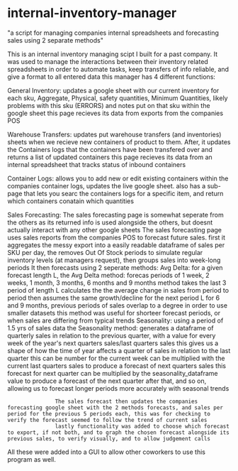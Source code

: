 # internal-inventory-manager
"a script for managing companies internal spreadsheets and forecasting sales using 2 separate methods"


This is an internal inventory managing scipt I built for a past company. It was used to manage the interactions between their inventory related spreadsheets in order to automate tasks, keep transfers of info reliable, and give a format to all entered data
this manager has 4 different functions:

General Inventory: updates a google sheet with our current inventory for each sku, Aggregate, Physical, safety quantities, Minimum Quantities, likely problems with this sku (ERRORS) and notes put on that sku within the google sheet
                   this page recieves its data from exports from the companies POS
                   
                   
                   
Warehouse Transfers: updates put warehouse transfers (and inventories) sheets when we recieve new containers of product to them. After, it updates the Containers logs that the containers have been transfered over and returns a list of updated containers
                     this page recieves its data from an internal spreadsheet that tracks status of inbound containers



Container Logs: allows you to add new or edit existing containers within the companies container logs, updates the live google sheet. 
                also has a sub-page that lets you searc the containers logs for a specific item, and return which containers conatain which quantities
                
                
                
Sales Forecasting: The sales forecasting page is somewhat seperate from the others as its returned info is used alongside the others, but doesnt actually interact with any other google sheets
                   The sales forecasting page uses sales reports from the companies POS to forecast future sales. first it aggregates the messy export into a easily readable dataframe of sales per SKU per day, the removes Out Of Stock periods to simulate regular inventory levels (at managers request), then groups sales into week-long periods 
                   It then forecasts using 2 seperate methods:
                   Avg Delta: for a given forecast length L, the Avg Delta method:
                                                                        forecas periods of 1 week, 2 weeks, 1 month, 3 months, 6 months and 9 months
                                                                        method takes the last 3 period of length L
                                                                        calculates the the average change in sales from period to period
                                                                        then assumes the same growth/decline for the next period L
                                                                        for 6 and 9 months, previous periods of sales overlap to a degree in order to use smaller datasets
                                                                        this method was useful for shorteer forecast periods, or when sales are differing from typical trends
                   Seasonality: using a period of 1.5 yrs of sales data the Seasonality method:
                                                                        generates a dataframe of quarterly sales in relation to the previous quarter, with a value for every week of the year's next quarters sales/last quarters sales
                                                                        this gives us a shape of how the time of year affects a quarter of sales in relation to the last quarter
                                                                        this can be number for the current week can be multiplied with the current last quarters sales to produce a forecast of next quarters sales
                                                                        this forecast for next quarter can be multiplied by the seasonality_dataframe value to produce a forecast of the next quarter after that, and so on, allowing us to forecast longer periods more accurately with seasonal trends
                                                                       
                   The sales forecast then updates the companies forecasting google sheet with the 2 methods forecasts, and sales per period for the previous 5 periods each, this was for checking to verify the forecast seemed to follow the trend of current sales
                   lastly functionality was added to choose which forecast to export, if not both, and to graph the chosen forecast alongside its previous sales, to verify visually, and to allow judgement calls

All these were added into a GUI to allow other coworkers to use this program as well.

